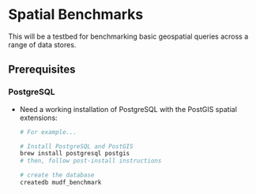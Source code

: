 # Spatial Benchmarks

This will be a testbed for benchmarking basic geospatial queries across a range of data stores.

## Prerequisites

### PostgreSQL

- Need a working installation of PostgreSQL with the PostGIS spatial extensions:
  ```sh
  # For example...

  # Install PostgreSQL and PostGIS
  brew install postgresql postgis
  # then, follow post-install instructions

  # create the database
  createdb mudf_benchmark
  ```
